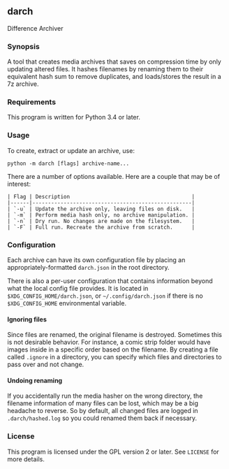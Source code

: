 ## darch
Difference Archiver

### Synopsis
A tool that creates media archives that saves on compression time by only updating altered files. It hashes filenames by renaming them to their equivalent hash sum to remove duplicates, and loads/stores the result in a 7z archive.

### Requirements
This program is written for Python 3.4 or later.

### Usage
To create, extract or update an archive, use:
```
python -m darch [flags] archive-name...
```

There are a number of options available. Here are a couple that may be of interest:
```
| Flag | Description                                       |
|------|---------------------------------------------------|
| `-u` | Update the archive only, leaving files on disk.   |
| `-m` | Perform media hash only, no archive manipulation. |
| `-n` | Dry run. No changes are made on the filesystem.   |
| `-F` | Full run. Recreate the archive from scratch.      |
```

### Configuration
Each archive can have its own configuration file by placing an appropriately-formatted `darch.json` in the root directory.

There is also a per-user configuration that contains information beyond what the local config file provides. It is located in `$XDG_CONFIG_HOME/darch.json`, or `~/.config/darch.json` if there is no `$XDG_CONFIG_HOME` environmental variable.

#### Ignoring files
Since files are renamed, the original filename is destroyed. Sometimes this is not desirable behavior. For instance, a comic strip folder would have images inside in a specific order based on the filename.
By creating a file called `.ignore` in a directory, you can specify which files and directories to pass over and not change.

#### Undoing renaming
If you accidentally run the media hasher on the wrong directory, the filename information of many files can be lost, which may be a big headache to reverse. So by default, all changed files are logged in `.darch/hashed.log` so you could renamed them back if necessary.

### License
This program is licensed under the GPL version 2 or later. See `LICENSE` for more details.

